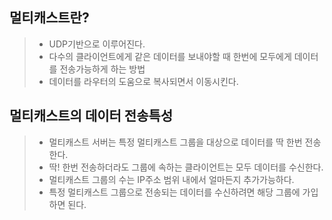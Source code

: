 ## 멀티캐스트란?
> * UDP기반으로 이루어진다.
> * 다수의 클라이언트에게 같은 데이터를 보내야할 때 한번에 모두에게 데이터를 전송가능하게 하는 방법
> * 데이터를 라우터의 도움으로 복사되면서 이동시킨다.

## 멀티캐스트의 데이터 전송특성
> * 멀티캐스트 서버는 특정 멀티캐스트 그룹을 대상으로 데이터를 딱 한번 전송한다.
> * 딱! 한번 전송하더라도 그룹에 속하는 클라이언트는 모두 데이터를 수신한다.
> * 멀티캐스트 그룹의 수는 IP주소 범위 내에서 얼마든지 추가가능하다.
> * 특정 멀티캐스트 그룹으로 전송되는 데이터를 수신하려면 해당 그룹에 가입하면 된다.

